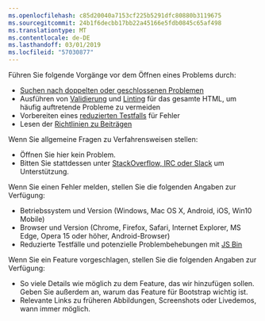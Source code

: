 ```yaml
---
ms.openlocfilehash: c85d20040a7153cf225b5291dfc80880b3119675
ms.sourcegitcommit: 24b1f6decbb17bb22a45166e5fdb0845c65af498
ms.translationtype: MT
ms.contentlocale: de-DE
ms.lasthandoff: 03/01/2019
ms.locfileid: "57030877"
---
```

Führen Sie folgende Vorgänge vor dem Öffnen eines Problems durch:

- [Suchen nach doppelten oder geschlossenen Problemen](https://github.com/twbs/bootstrap/issues?utf8=%E2%9C%93&q=is%3Aissue)
- Ausführen von [Validierung](http://validator.w3.org/nu/) und [Linting](https://github.com/twbs/bootlint#in-the-browser) für das gesamte HTML, um häufig auftretende Probleme zu vermeiden
- Vorbereiten eines [reduzierten Testfalls](https://css-tricks.com/reduced-test-cases/) für Fehler
- Lesen der [Richtlinien zu Beiträgen](https://github.com/twbs/bootstrap/blob/master/CONTRIBUTING.md)

Wenn Sie allgemeine Fragen zu Verfahrensweisen stellen:

- Öffnen Sie hier kein Problem.
- Bitten Sie stattdessen unter [StackOverflow, IRC oder Slack](https://github.com/twbs/bootstrap/blob/master/README.md#community) um Unterstützung.

Wenn Sie einen Fehler melden, stellen Sie die folgenden Angaben zur Verfügung:

- Betriebssystem und Version (Windows, Mac OS X, Android, iOS, Win10 Mobile)
- Browser und Version (Chrome, Firefox, Safari, Internet Explorer, MS Edge, Opera 15 oder höher, Android-Browser)
- Reduzierte Testfälle und potenzielle Problembehebungen mit [JS Bin](https://jsbin.com)

Wenn Sie ein Feature vorgeschlagen, stellen Sie die folgenden Angaben zur Verfügung:

- So viele Details wie möglich zu dem Feature, das wir hinzufügen sollen. Geben Sie außerdem an, warum das Feature für Bootstrap wichtig ist.
- Relevante Links zu früheren Abbildungen, Screenshots oder Livedemos, wann immer möglich.
